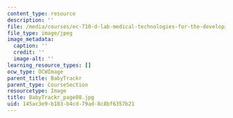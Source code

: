 ```yaml
---
content_type: resource
description: ''
file: /media/courses/ec-710-d-lab-medical-technologies-for-the-developing-world-spring-2010/145ac3e9b183b4cd79ad8c8bf6357b21_BabyTrackr_page08.jpg
file_type: image/jpeg
image_metadata:
  caption: ''
  credit: ''
  image-alt: ''
learning_resource_types: []
ocw_type: OCWImage
parent_title: BabyTrackr
parent_type: CourseSection
resourcetype: Image
title: BabyTrackr_page08.jpg
uid: 145ac3e9-b183-b4cd-79ad-8c8bf6357b21
---
```

